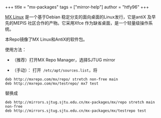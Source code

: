 +++
title = "mx-packages"
tags = ["mirror-help"]
author = "htfy96"
+++

[MX Linux](https://mxlinux.org/) 是一个基于Debian 稳定分支的面向桌面的Linux发行，它是antiX 及早先的MEPIS 社区合作的产物。它采用Xfce 作为缺省桌面，是一个轻量级操作系统。

本Repo镜像了MX Linux和AntiX的软件包。

使用方法：

- （推荐）打开MX Repo Manager，选择SJTUG mirror

- （手动）：
打开` /etc/apt/sources.list`，将
```
deb http://mxrepo.com/mx/repo/ stretch non-free main
deb http://mxrepo.com/mx/testrepo/ mx7 test
```

替换成

```
deb http://mirrors.sjtug.sjtu.edu.cn/mx-packages/mx/repo stretch main non-free
deb http://mirrors.sjtug.sjtu.edu.cn/mx-packages/mx/testrepo test
```
